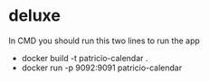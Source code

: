 # deluxe

In CMD you should run this two lines to run the app

- docker build -t patricio-calendar .
- docker run -p 9092:9091 patricio-calendar
